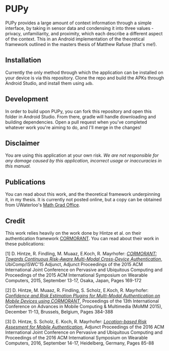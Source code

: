 # PUPy
PUPy provides a large amount of context information through a simple interface, by taking in sensor data and condensing it into three values - privacy, unfamiliarity, and proximity, which each describe a different aspect of the context. This in an Android implementation of the theoretical framework outlined in the masters thesis of Matthew Rafuse (that's me!).

## Installation

Currently the only method through which the application can be installed on your device is via this repository. Clone the repo and build the APKs through Android Studio, and install them using `adb`.

## Development

In order to build upon PUPy, you can fork this repository and open this folder in Android Studio. From there, gradle will handle downloading and building dependencies. Open a pull request when you've completed whatever work you're aiming to do, and I'll merge in the changes!

## Disclaimer

You are using this application at your own risk. *We are not responsible for any damage caused by this application, incorrect usage or inaccuracies in this manual.*

## Publications

You can read about this work, and the theoretical framework underpinning it, in my thesis. It is currently not posted online, but a copy can be obtained from UWaterloo's [Math Grad Office](mailto:mgo@uwaterloo.ca).

## Credit

This work relies heavily on the work done by Hintze et al. on their authentication framework [CORMORANT](https://github.com/mobilesec/cormorant). You can read about their work in these publications:

[1] D. Hintze, R. Findling, M. Muaaz, E.Koch, R. Mayrhofer: *[CORMORANT: Towards Continuous Risk-Aware Multi-Modal Cross-Device Authentication](https://dl.acm.org/authorize?N08572)*, UbiComp/ISWC'15 Adjunct, Adjunct Proceedings of the 2015 ACM International Joint Conference on Pervasive and Ubiquitous Computing and Proceedings of the 2015 ACM International Symposium on Wearable Computers, 2015, September 13-17, Osaka, Japan, Pages 169-172

[2] D. Hintze, M. Muaaz, R. Findling, S. Scholz, E.Koch, R. Mayrhofer: *[Confidence and Risk Estimation Plugins for Multi-Modal Authentication on Mobile Devices using CORMORANT](https://dl.acm.org/citation.cfm?id=2843845)*, Proceedings of the 13th International Conference on Advances in Mobile Computing & Multimedia (MoMM 2015), December 11-13, Brussels, Belgium, Pages 384-388

[3] D. Hintze, S. Scholz, E. Koch, R. Mayrhofer: *[Location-based Risk Assesment for Mobile Authentication](https://dl.acm.org/citation.cfm?id=2971448)*, Adjunct Proceedings of the 2016 ACM International Joint Conference on Pervasive and Ubiquitous Computing and Proceedings of the 2016 ACM International Symposium on Wearable Computers, 2016, September 14-17, Heidelberg, Germany, Pages 85-88